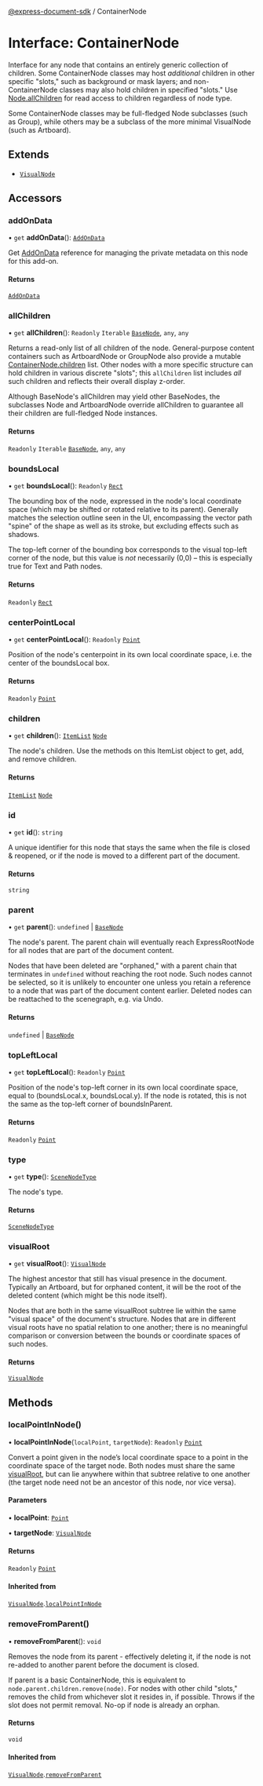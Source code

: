 [@express-document-sdk](../overview.md) / ContainerNode

# Interface: ContainerNode

Interface for any node that contains an entirely generic collection of children. Some ContainerNode classes may host
_additional_ children in other specific "slots," such as background or mask layers; and non-ContainerNode classes may
also hold children in specified "slots." Use [Node.allChildren](../classes/node.md#allchildren) for read access to children regardless of node type.

Some ContainerNode classes may be full-fledged Node subclasses (such as Group), while others may be a subclass of the
more minimal VisualNode (such as Artboard).

## Extends

-   [`VisualNode`](../classes/visual-node.md)

## Accessors

### addOnData

• `get` **addOnData**(): [`AddOnData`](../classes/add-on-data.md)

Get [AddOnData](../classes/add-on-data.md) reference for managing the private metadata on this node for this add-on.

#### Returns

[`AddOnData`](../classes/add-on-data.md)

<HorizontalLine />

### allChildren

• `get` **allChildren**(): `Readonly` `Iterable` [`BaseNode`](../classes/base-node.md), `any`, `any`

Returns a read-only list of all children of the node. General-purpose content containers such as ArtboardNode or
GroupNode also provide a mutable [ContainerNode.children](container-node.md#children) list. Other nodes with a more specific structure can
hold children in various discrete "slots"; this `allChildren` list includes _all_ such children and reflects their
overall display z-order.

Although BaseNode's allChildren may yield other BaseNodes, the subclasses Node and ArtboardNode override allChildren
to guarantee all their children are full-fledged Node instances.

#### Returns

`Readonly` `Iterable` [`BaseNode`](../classes/base-node.md), `any`, `any`

<HorizontalLine />

### boundsLocal

• `get` **boundsLocal**(): `Readonly` [`Rect`](rect.md)

The bounding box of the node, expressed in the node's local coordinate space (which may be shifted or rotated
relative to its parent). Generally matches the selection outline seen in the UI, encompassing the vector path
"spine" of the shape as well as its stroke, but excluding effects such as shadows.

The top-left corner of the bounding box corresponds to the visual top-left corner of the node, but this value is
_not_ necessarily (0,0) – this is especially true for Text and Path nodes.

#### Returns

`Readonly` [`Rect`](rect.md)

<HorizontalLine />

### centerPointLocal

• `get` **centerPointLocal**(): `Readonly` [`Point`](point.md)

Position of the node's centerpoint in its own local coordinate space, i.e. the center of the boundsLocal box.

#### Returns

`Readonly` [`Point`](point.md)

<HorizontalLine />

### children

• `get` **children**(): [`ItemList`](../classes/item-list.md) [`Node`](../classes/node.md)

The node's children. Use the methods on this ItemList object to get, add, and remove children.

#### Returns

[`ItemList`](../classes/item-list.md) [`Node`](../classes/node.md)

<HorizontalLine />

### id

• `get` **id**(): `string`

A unique identifier for this node that stays the same when the file is closed & reopened, or if the node is
moved to a different part of the document.

#### Returns

`string`

<HorizontalLine />

### parent

• `get` **parent**(): `undefined` \| [`BaseNode`](../classes/base-node.md)

The node's parent. The parent chain will eventually reach ExpressRootNode for all nodes that are part of the document
content.

Nodes that have been deleted are "orphaned," with a parent chain that terminates in `undefined` without reaching the
root node. Such nodes cannot be selected, so it is unlikely to encounter one unless you retain a reference to a node
that was part of the document content earlier. Deleted nodes can be reattached to the scenegraph, e.g. via Undo.

#### Returns

`undefined` \| [`BaseNode`](../classes/base-node.md)

<HorizontalLine />

### topLeftLocal

• `get` **topLeftLocal**(): `Readonly` [`Point`](point.md)

Position of the node's top-left corner in its own local coordinate space, equal to (boundsLocal.x,
boundsLocal.y). If the node is rotated, this is not the same as the top-left corner of
boundsInParent.

#### Returns

`Readonly` [`Point`](point.md)

<HorizontalLine />

### type

• `get` **type**(): [`SceneNodeType`](../enumerations/scene-node-type.md)

The node's type.

#### Returns

[`SceneNodeType`](../enumerations/scene-node-type.md)

<HorizontalLine />

### visualRoot

• `get` **visualRoot**(): [`VisualNode`](../classes/visual-node.md)

The highest ancestor that still has visual presence in the document. Typically an Artboard, but for orphaned
content, it will be the root of the deleted content (which might be this node itself).

Nodes that are both in the same visualRoot subtree lie within the same "visual space" of the document's
structure. Nodes that are in different visual roots have no spatial relation to one another; there is no
meaningful comparison or conversion between the bounds or coordinate spaces of such nodes.

#### Returns

[`VisualNode`](../classes/visual-node.md)

## Methods

### localPointInNode()

• **localPointInNode**(`localPoint`, `targetNode`): `Readonly` [`Point`](point.md)

Convert a point given in the node’s local coordinate space to a point in the coordinate space of the target node.
Both nodes must share the same [visualRoot](../classes/visual-node.md#visualroot), but can lie anywhere within that subtree relative to one
another (the target node need not be an ancestor of this node, nor vice versa).

#### Parameters

• **localPoint**: [`Point`](point.md)

• **targetNode**: [`VisualNode`](../classes/visual-node.md)

#### Returns

`Readonly` [`Point`](point.md)

#### Inherited from

[`VisualNode`](../classes/visual-node.md).[`localPointInNode`](../classes/visual-node.md#localpointinnode)

<HorizontalLine />

### removeFromParent()

• **removeFromParent**(): `void`

Removes the node from its parent - effectively deleting it, if the node is not re-added to another parent before the
document is closed.

If parent is a basic ContainerNode, this is equivalent to `node.parent.children.remove(node)`. For nodes with other
child "slots," removes the child from whichever slot it resides in, if possible. Throws if the slot does not permit
removal. No-op if node is already an orphan.

#### Returns

`void`

#### Inherited from

[`VisualNode`](../classes/visual-node.md).[`removeFromParent`](../classes/visual-node.md#removefromparent)
